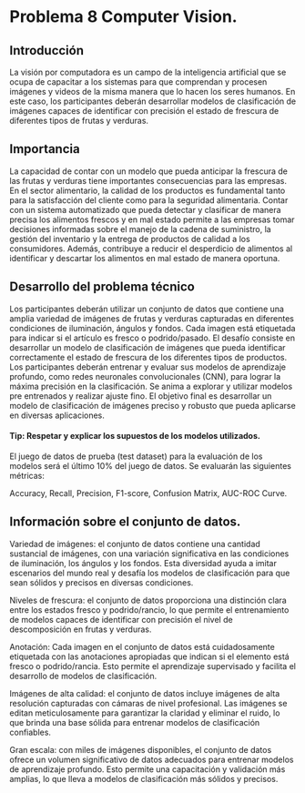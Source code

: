 # Problema 8 Computer Vision.

## Introducción

La visión por computadora es un campo de la inteligencia artificial que se ocupa de capacitar a los sistemas para que comprendan y procesen imágenes y videos de la misma manera que lo hacen los seres humanos. En este caso, los participantes deberán desarrollar modelos de clasificación de imágenes capaces de identificar con precisión el estado de frescura de diferentes tipos de frutas y verduras.

## Importancia

La capacidad de contar con un modelo que pueda anticipar la frescura de las frutas y verduras tiene importantes consecuencias para las empresas. En el sector alimentario, la calidad de los productos es fundamental tanto para la satisfacción del cliente como para la seguridad alimentaria. Contar con un sistema automatizado que pueda detectar y clasificar de manera precisa los alimentos frescos y en mal estado permite a las empresas tomar decisiones informadas sobre el manejo de la cadena de suministro, la gestión del inventario y la entrega de productos de calidad a los consumidores. Además, contribuye a reducir el desperdicio de alimentos al identificar y descartar los alimentos en mal estado de manera oportuna.

## Desarrollo del problema técnico

Los participantes deberán utilizar un conjunto de datos que contiene una amplia variedad de imágenes de frutas y verduras capturadas en diferentes condiciones de iluminación, ángulos y fondos. Cada imagen está etiquetada para indicar si el artículo es fresco o podrido/pasado. El desafío consiste en desarrollar un modelo de clasificación de imágenes que pueda identificar correctamente el estado de frescura de los diferentes tipos de productos.
Los participantes deberán entrenar y evaluar sus modelos de aprendizaje profundo, como redes neuronales convolucionales (CNN), para lograr la máxima precisión en la clasificación. Se anima a explorar y utilizar modelos pre entrenados y realizar ajuste fino. El objetivo final es desarrollar un modelo de clasificación de imágenes preciso y robusto que pueda aplicarse en diversas aplicaciones.

#### Tip: Respetar y explicar los supuestos de los modelos utilizados.

El juego de datos de prueba (test dataset) para la evaluación de los modelos será el último 10% del juego de datos. Se evaluarán las siguientes métricas: 

Accuracy, Recall, Precision, F1-score, Confusion Matrix, AUC-ROC Curve.

## Información sobre el conjunto de datos.

Variedad de imágenes: el conjunto de datos contiene una cantidad sustancial de imágenes, con una variación significativa en las condiciones de iluminación, los ángulos y los fondos. Esta diversidad ayuda a imitar escenarios del mundo real y desafía los modelos de clasificación para que sean sólidos y precisos en diversas condiciones.

Niveles de frescura: el conjunto de datos proporciona una distinción clara entre los estados fresco y podrido/rancio, lo que permite el entrenamiento de modelos capaces de identificar con precisión el nivel de descomposición en frutas y verduras.

Anotación: Cada imagen en el conjunto de datos está cuidadosamente etiquetada con las anotaciones apropiadas que indican si el elemento está fresco o podrido/rancia. Esto permite el aprendizaje supervisado y facilita el desarrollo de modelos de clasificación.

Imágenes de alta calidad: el conjunto de datos incluye imágenes de alta resolución capturadas con cámaras de nivel profesional. Las imágenes se editan meticulosamente para garantizar la claridad y eliminar el ruido, lo que brinda una base sólida para entrenar modelos de clasificación confiables.

Gran escala: con miles de imágenes disponibles, el conjunto de datos ofrece un volumen significativo de datos adecuados para entrenar modelos de aprendizaje profundo. Esto permite una capacitación y validación más amplias, lo que lleva a modelos de clasificación más sólidos y precisos.